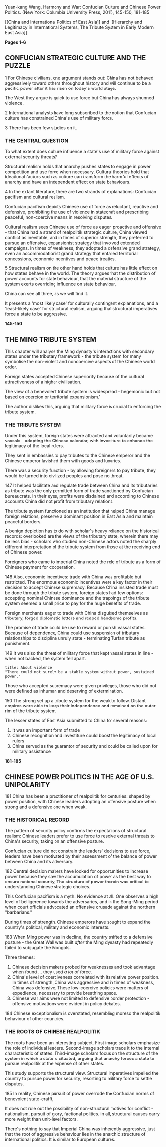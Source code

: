 Yuan-kang Wang, Harmony and War: Confucian Culture and Chinese Power Politics. (New
York: Columbia University Press, 2011), 145-150, 181-185

[[China and International Politics of East Asia]] and [[Hierarchy and Legitimacy in International Systems, The Tribute System in Early Modern East Asia]]


**Pages 1-6**

## CONFUCIAN STRATEGIC CULTURE AND THE PUZZLE

1 For Chinese civilians, one argument stands out: China has not behaved aggressively toward others throughout history and will continue to be a pacific power after it has risen on today's world stage.

The West they argue is quick to use force but China has always shunned violence.

2 International analysts have long subscribed to the notion that Confucian culture has constrained China's use of military force.

3 There has been few studies on it.

### THE CENTRAL QUESTION

To what extent does culture influence a state's use of military force against external security threats?

Structural realism holds that anarchy pushes states to engage in power competition and use force when necessary. Cultural theories hold that ideational factors such as culture can transform the harmful effects of anarchy and have an independent effect on state behaviours.

4 In the extant literature, there are two strands of explanations: Confucian pacifism and cultural realism.

Confucian pacifism depicts Chinese use of force as reluctant, reactive and defensive, prohibiting the use of violence in statecraft and prescribing peaceful, non-coercive means in resolving disputes.

Cultural realism sees Chinese use of force as eager, proactive and offensive - that China had a strand of realpolitik strategic culture, China viewed conflict as inevitable, and in times of superior strength, they preferred to pursue an offensive, expansionist strategy that involved extended campaigns. In times of weakness, they adopted a defensive grand strategy, even an accommodationist grand strategy that entailed territorial concessions, economic incentives and peace treaties.

5 Structural realism on the other hand holds that culture has little effect on how states behave in the world. The theory argues that the distribution of power accounts for state behaviour, that the material structure of the system exerts overriding influence on state behaviour,

China can see all three, as we will find it.

It presents a 'most likely case' for culturally contingent explanations, and a 'least-likely case' for structural realism, arguing that structural imperatives force a state to be aggressive.


**145-150**
## THE MING TRIBUTE SYSTEM

This chapter will analyse the Ming dynasty's interactions with secondary states under the tributary framework - the tribute system for many symbolise the non-violent and noncoercive aspects of the Chinese world order.

Foreign states accepted Chinese superiority because of the cultural attractiveness of a higher civilisation.

The view of a benevolent tribute system is widespread - hegemonic but not based on coercion or territorial expansionism.'

The author dislikes this, arguing that military force is crucial to enforcing the tribute system.

### THE TRIBUTE SYSTEM

Under this system, foreign states were attracted and voluntarily became vassals - adopting the Chinese calendar, with investiture to enhance the legitimacy of the local rulers.

They sent in embassies to pay tributes to the Chinese emperor and the Chinese emperor lavished them with goods and luxuries.

There was a security function - by allowing foreigners to pay tribute, they would be turned into civilized peoples and pose no threat.

147 It helped facilitate and regulate trade between China and its tributaries as tribute was the only permitted form of trade sanctioned by Confucian bureaucrats. In their eyes, profits were disdained and according to Chinese accounts China did not profit from tributary relations.

The tribute system functioned as an institution that helped China manage foreign relations, preserve a dominant position in East Asia and maintain peaceful borders.

A benign depiction has to do with scholar's heavy reliance on the historical records: overlooked are the views of the tributary state, wherein there may be less bias - scholars who studied non-Chinese actors noted the sharply different interpretation of the tribute system from those at the receiving end of Chinese power.

Foreigners who came to imperial China noted the role of tribute as a form of Chinese payment for cooperation.

148 Also, economic incentives: trade with China was profitable  but restricted. The enormous economic incentives were a key factor in their decision to accept Chinese supremacy. Because China insisted trade must be done through the tribute system, foreign states had few options: accepting nominal Chinese dominance and the trappings of the tribute system seemed a small price to pay for the huge benefits of trade.

Foreign merchants eager to trade with China disguised themselves as tributary, forged diplomatic letters and reaped handsome profits.

The promise of trade could be use to reward or punish vassal states. Because of dependence, China could use suspension of tributary relationships to discipline unruly state - terminating Turfan tribute as punishment.

149 It was also the threat of military force that kept vassal states in line - when not backed, the system fell apart.

```ad-quote
title: About violence
"There could not surely be a stable system without power, sustained power."

```

Those who accepted supremacy were given privileges, those who did not were defined as inhuman and deserving of extermination.

150 The strong set up a tribute system for the weak to follow. Distant empires were able to keep their independence and remained on the outer rim of the tribute system.

The lesser states of East Asia submitted to China for several reasons:
1. It was an important form of trade
2. Chinese recognition and investiture could boost the legitimacy of local rulers
3. China served as the guarantor of security and could be called upon for military assistance


**181-185**

## CHINESE POWER POLITICS IN THE AGE OF U.S. UNIPOLARITY

181 China has been a practitioner of realpolitik for centuries: shaped by power position, with Chinese leaders adopting an offensive posture when strong and a defensive one when weak.

### THE HISTORICAL RECORD
The pattern of security policy confirms the expectations of structural realism: Chinese leaders prefer to use force to resolve external threats to China's security, taking on an offensive posture.

Confucian culture did not constrain the leaders' decisions to use force, leaders have been motivated by their assessment of the balance of power between China and its adversary.

182 Central decision makers have looked for opportunities to increase power because they saw the accumulation of power as the best way to ensure national security, The structure of power therein was critical to understanding Chinese strategic choices.

This Confucian pacifism is a myth. No evidence at all. One observes a high level of belligerence towards the adversaries, and in the Song-Ming period when court officials advocated an offensive crusade against the northern "barbarians."

During times of strength, Chinese emperors have sought to expand the country's political, military and economic interests.

183 When Ming power was in decline, the country shifted to a defensive posture - the Great Wall was built *after* the Ming dynasty had repeatedly failed to subjugate the Mongols.

Three themes:
1. Chinese decision makers probed for weaknesses and took advantage when found ... they used *a lot* of force.
2. China's level of coerciveness correlated with its relative power position. In times of strength, China was aggressive and in times of weakness, China was defensive. These low-coercive policies were matters of expedience, necessary to provide breathing space.
3. Chinese war aims were not limited to defensive border protection - offensive motivations were evident in policy debates.

184 Chinese exceptionalism is overstated, resembling moreso the realpolitik behaviour of other countries.

### THE ROOTS OF CHINESE REALPOLITIK

The roots have been an interesting subject.
First image scholars emphasize the role of individual leaders.
Second-image scholars trace it to the internal characteristic of states.
Third-image scholars focus on the structure of the system in which a state is situated, arguing that anarchy forces a state to pursue realpolitik at the expense of other states.

This study supports the structural view. Structural imperatives impelled the country to pursue power for security, resorting to military force to settle disputes.

185 In reality, Chinese pursuit of power overrode the Confucian norms of benevolent state-crafft,

It does not rule out the possibility of non-structural motives for conflict - nationalism, pursuit of glory, factional politics. in all, structural causes carry more weight than unit-level factors.

There's nothing to say that Imperial China was inherently aggressive, just that the root of aggressive behaviour lies in the anarchic structure of international politics. It is similar to European cultures.
